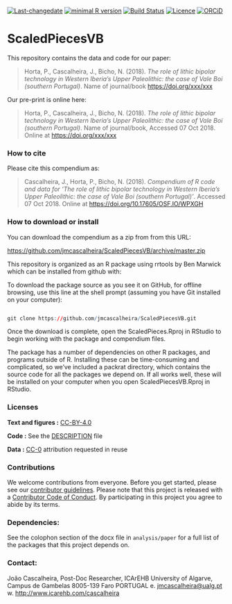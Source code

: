 
<!-- README.md is generated from README.Rmd. Please edit that file -->

[![Last-changedate](https://img.shields.io/badge/last%20change-2018--10--07-brightgreen.svg)](https://github.com/jmcascalheira/ScaledPiecesVB/commits/master)
[![minimal R
version](https://img.shields.io/badge/R%3E%3D-3.2.4-brightgreen.svg)](https://cran.r-project.org/)
[![Build
Status](https://travis-ci.org/jmcascalheira/ScaledPiecesVB.svg?branch=master)](https://travis-ci.org/jmcascalheira/ScaledPiecesVB)
[![Licence](https://img.shields.io/github/license/mashape/apistatus.svg)](http://choosealicense.com/licenses/mit/)
[![ORCiD](https://img.shields.io/badge/ORCiD-/0000--0003--0321--8892-green.svg)](http://orcid.org/0000-0003-0321-8892)

# ScaledPiecesVB

This repository contains the data and code for our paper:

> Horta, P., Cascalheira, J., Bicho, N. (2018). *The role of lithic
> bipolar technology in Western Iberia’s Upper Paleolithic: the case of
> Vale Boi (southern Portugal)*. Name of journal/book
> <https://doi.org/xxx/xxx>

Our pre-print is online here:

> Horta, P., Cascalheira, J., Bicho, N. (2018). *The role of lithic
> bipolar technology in Western Iberia’s Upper Paleolithic: the case of
> Vale Boi (southern Portugal)*. Name of journal/book, Accessed 07 Oct
> 2018. Online at <https://doi.org/xxx/xxx>

### How to cite

Please cite this compendium as:

> Cascalheira, J., Horta, P., Bicho, N. (2018). *Compendium of R code
> and data for ‘The role of lithic bipolar technology in Western
> Iberia’s Upper Paleolithic: the case of Vale Boi (southern
> Portugal)’*. Accessed 07 Oct 2018. Online at
> <https://doi.org/10.17605/OSF.IO/WPXGH>

### How to download or install

You can download the compendium as a zip from from this URL:

<https://github.com/jmcascalheira/ScaledPiecesVB/archive/master.zip>

This repository is organized as an R package using rrtools by Ben
Marwick which can be installed from github with:

To download the package source as you see it on GitHub, for offline
browsing, use this line at the shell prompt (assuming you have Git
installed on your computer):

``` r

git clone https://github.com/jmcascalheira/ScaledPiecesVB.git
```

Once the download is complete, open the ScaledPieces.Rproj in RStudio to
begin working with the package and compendium files.

The package has a number of dependencies on other R packages, and
programs outside of R. Installing these can be time-consuming and
complicated, so we’ve included a packrat directory, which contains the
source code for all the packages we depend on. If all works well, these
will be installed on your computer when you open ScaledPiecesVB.Rproj in
RStudio.

### Licenses

**Text and figures :**
[CC-BY-4.0](http://creativecommons.org/licenses/by/4.0/)

**Code :** See the [DESCRIPTION](DESCRIPTION) file

**Data :** [CC-0](http://creativecommons.org/publicdomain/zero/1.0/)
attribution requested in reuse

### Contributions

We welcome contributions from everyone. Before you get started, please
see our [contributor guidelines](CONTRIBUTING.md). Please note that this
project is released with a [Contributor Code of Conduct](CONDUCT.md). By
participating in this project you agree to abide by its terms.

### Dependencies:

See the colophon section of the docx file in `analysis/paper` for a full
list of the packages that this project depends on.

### Contact:

João Cascalheira, Post-Doc Researcher, ICArEHB University of Algarve,
Campus de Gambelas 8005-139 Faro PORTUGAL e. <jmcascalheira@ualg.pt> w.
<http://www.icarehb.com/cascalheira>
